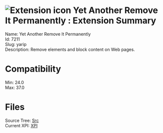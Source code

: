# ![Extension icon](https://addons.thunderbird.net/user-media/addon_icons/7/7211-64.png?modified=1442618427) Yet Another Remove It Permanently : Extension Summary

Name: Yet Another Remove It Permanently  
Id: 7211  
Slug: yarip  
Description: Remove elements and block content on Web pages.
  

# Compatibility
Min: 24.0  
Max: 37.0  

# Files

Source Tree: [Src](C:/Dev/Thunderbird/ThunderKdB/xall/xOther/7211-yarip/src)  
Current XPI: [XPI](C:/Dev/Thunderbird/ThunderKdB/xall/xOther/7211-yarip/xpi)  



